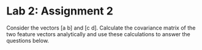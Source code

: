 # Lab 2: Assignment 2

Consider the vectors [a b] and [c d]. Calculate the covariance matrix of the two feature vectors analytically and use these calculations to answer the questions below.
